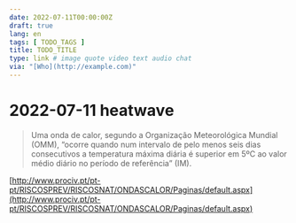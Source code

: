 ```yaml
---
date: 2022-07-11T00:00:00Z
draft: true
lang: en
tags: [ TODO_TAGS ]
title: TODO_TITLE
type: link # image quote video text audio chat
via: "[Who](http://example.com)"
---
```



# 2022-07-11 heatwave


> Uma onda de calor, segundo a Organização Meteorológica Mundial (OMM), “ocorre quando num intervalo de pelo menos seis dias consecutivos a temperatura máxima diária é superior em 5ºC ao valor médio diário no período de referência” (IM).

[http://www.prociv.pt/pt-pt/RISCOSPREV/RISCOSNAT/ONDASCALOR/Paginas/default.aspx](http://www.prociv.pt/pt-pt/RISCOSPREV/RISCOSNAT/ONDASCALOR/Paginas/default.aspx)

